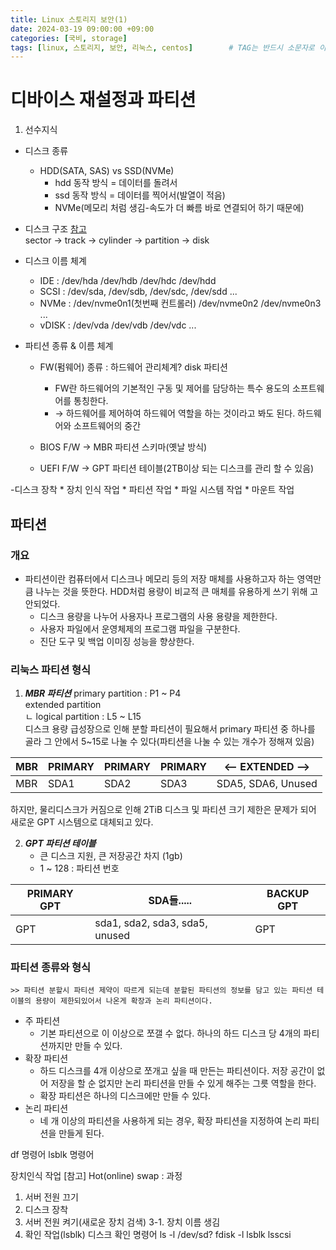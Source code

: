 ```yaml
---
title: Linux 스토리지 보안(1)
date: 2024-03-19 09:00:00 +09:00
categories: [국비, storage]
tags: [linux, 스토리지, 보안, 리눅스, centos]		# TAG는 반드시 소문자로 이루어져야함!
---
```


# 디바이스 재설정과 파티션

1. 선수지식
- 디스크 종류
    - HDD(SATA, SAS) vs SSD(NVMe)
        - hdd 동작 방식 = 데이터를 돌려서  
        - ssd 동작 방식 = 데이터를 찍어서(발열이 적음)  
        - NVMe(메모리 처럼 생김-속도가 더 빠름 바로 연결되어 하기 때문에)
- 디스크 구조  [참고](https://whitesnake1004.tistory.com/273)  
    sector -> track -> cylinder -> partition -> disk  

- 디스크 이름 체계
    * IDE  : /dev/hda /dev/hdb /dev/hdc /dev/hdd
    * SCSI : /dev/sda, /dev/sdb, /dev/sdc, /dev/sdd ...
    * NVMe : /dev/nvme0n1(첫번째 컨트롤러) /dev/nvme0n2 /dev/nvme0n3 ...
    * vDISK : /dev/vda /dev/vdb /dev/vdc ...



- 파티션 종류 & 이름 체계
    - FW(펌웨어) 종류 : 하드웨어 관리체계? disk 파티션 
        - FW란 하드웨어의 기본적인 구동 및 제어를 담당하는 특수 용도의 소프트웨어를 통칭한다.
        - → 하드웨어를 제어하여 하드웨어 역할을 하는 것이라고 봐도 된다. 하드웨어와 소프트웨어의 중간

    - BIOS F/W -> MBR 파티션 스키마(옛날 방식)
    - UEFI F/W -> GPT 파티션 테이블(2TB이상 되는 디스크를 관리 할 수 있음)

-디스크 장착
    * 장치 인식 작업
    * 파티션 작업
    * 파일 시스템 작업
    * 마운트 작업

## 파티션
### 개요 
- 파티션이란 컴퓨터에서 디스크나 메모리 등의 저장 매체를 사용하고자 하는 영역만큼 나누는 것을 뜻한다. HDD처럼 용량이 비교적 큰 매체를 유용하게 쓰기 위해 고안되었다.  
    - 디스크 용량을 나누어 사용자나 프로그램의 사용 용량을 제한한다.
    - 사용자 파일에서 운영체제의 프로그램 파일을 구분한다.
    - 진단 도구 및 백업 이미징 성능을 향상한다.

### 리눅스 파티션 형식

1. ***MBR 파티션*** 
 primary partition : P1 ~ P4  
extended partition   
ㄴ logical partition : L5 ~ L15   
디스크 용량 급성장으로 인해 분할 파티션이 필요해서 primary 파티션 중 하나를 골라 그 안에서 5~15로 나눌 수 있다(파티션을 나눌 수 있는 개수가 정해져 있음) 

| MBR | PRIMARY | PRIMARY | PRIMARY | <-- EXTENDED -->|  
|--|--|--|--|--|
|MBR|SDA1|SDA2|SDA3|SDA5, SDA6, Unused|

하지만, 물리디스크가 커짐으로 인해 2TiB 디스크 및 파티션 크기 제한은 문제가 되어 새로운 GPT 시스템으로 대체되고 있다.

2. ***GPT 파티션 테이블***  
    - 큰 디스크 지원, 큰 저장공간 차지 (1gb)  
    - 1 ~ 128 : 파티션 번호 

|PRIMARY GPT| SDA들..... | BACKUP GPT|
|---|---|---|
|GPT|sda1, sda2, sda3, sda5, unused|GPT|

### 파티션 종류와 형식
    >> 파티션 분할시 파티션 제약이 따르게 되는데 분할된 파티션의 정보를 담고 있는 파티션 테이블의 용량이 제한되있어서 나온게 확장과 논리 파티션이다.

- 주 파티션
    - 기본 파티션으로 이 이상으로 쪼갤 수 없다. 하나의 하드 디스크 당 4개의 파티션까지만 만들 수 있다.
- 확장 파티션
    - 하드 디스크를 4개 이상으로 쪼개고 싶을 때 만든는 파티션이다. 저장 공간이 없어 저장을 할 순 없지만 논리 파티션을 만들 수 있게 해주는 그릇 역할을 한다.
    - 확장 파티션은 하나의 디스크에만 만들 수 있다.
- 논리 파티션
    - 네 개 이상의 파티션을 사용하게 되는 경우, 확장 파티션을 지정하여 논리 파티션을 만들게 된다.


df 명령어 
lsblk 명령어

장치인식 작업
[참고] Hot(online) swap : 
과정 
1. 서버 전원 끄기
2. 디스크 장착
3. 서버 전원 켜기(새로운 장치 검색)
3-1. 장치 이름 생김
4. 확인 작업(lsblk)
디스크 확인 명령어
ls -l /dev/sd?
fdisk -l
lsblk
lsscsi
